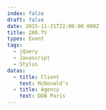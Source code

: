 ```yaml
---
index: false
draft: false
date: 2015-11-21T22:00:00.000Z
title: 280.TV
types: Event
tags:
  - jQuery
  - Javascript
  - Stylus
datas:
  - title: Client
    text: McDonald’s
  - title: Agency
    text: DDB Paris
---
```

